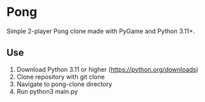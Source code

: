 # Pong

Simple 2-player Pong clone made with PyGame and Python 3.11+.

## Use

1. Download Python 3.11 or higher (https://python.org/downloads)
2. Clone repository with git clone
3. Navigate to pong-clone directory
4. Run python3 main.py
